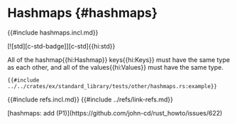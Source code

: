# Hashmaps {#hashmaps}

{{#include hashmaps.incl.md}}

[![std][c-std-badge]][c-std]{{hi:std}}

All of the hashmap{{hi:Hashmap}} keys{{hi:Keys}} must have the same type as each other, and all of the values{{hi:Values}} must have the same type.

```rust,editable
{{#include ../../crates/ex/standard_library/tests/other/hashmaps.rs:example}}
```

{{#include refs.incl.md}}
{{#include ../refs/link-refs.md}}

<div class="hidden">
[hashmaps: add (P1)](https://github.com/john-cd/rust_howto/issues/622)

</div>
